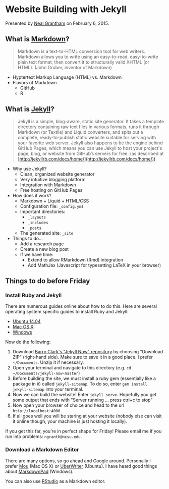 Website Building with Jekyll
===

Presented by [Neal Grantham](http://nsgrantham.github.io) on February 6, 2015.

## What is [Markdown](http://daringfireball.net/projects/markdown/basics)?

> Markdown is a text-to-HTML conversion tool for web writers. Markdown allows you to write using an easy-to-read, easy-to-write plain text format, then convert it to structurally valid XHTML (or HTML). (John Gruber, inventor of Markdown)

- Hyptertext Markup Language (HTML) vs. Markdown
- Flavors of Markdown
	- GitHub
	- R

## What is [Jekyll](http://jekyllrb.com)?

> Jekyll is a simple, blog-aware, static site generator. It takes a template directory containing raw text files in various formats, runs it through Markdown (or Textile) and Liquid converters, and spits out a complete, ready-to-publish static website suitable for serving with your favorite web server. Jekyll also happens to be the engine behind GitHub Pages, which means you can use Jekyll to host your project's page, blog, or website from GitHub’s servers for free. (as described at [http://jekyllrb.com/docs/home/](http://jekyllrb.com/docs/home/))

- Why use Jekyll?
	- Clean, organized website generator
	- Very intuitive blogging platform 
	- Integration with Markdown
	- Free hosting on GitHub Pages  
- How does it work?
	- Markdown + Liquid + HTML/CSS
	- Configuration file: `_config.yml`  
	- Important directories:
		- `_layouts`
		- `_includes`
		- `_posts`
	- The generated site: `_site`    
- Things to do...
	- Add a research page
	- Create a new blog post
	- If we have time:
		- Extend to allow RMarkdown (Rmd) integration
		- Add MathJax (Javascript for typesetting LaTeX in your browser)
		


## Things to do before Friday

### Install Ruby and Jekyll
	
There are numerous guides online about how to do this. Here are several operating system specific guides to install Ruby and Jekyll:

- [Ubuntu 14.04](http://sharadchhetri.com/2014/06/30/install-jekyll-on-ubuntu-14-04-lts/)
- [Mac OS X](http://davidensinger.com/2013/03/installing-jekyll/)
- [Windows](http://jekyll-windows.juthilo.com)

Now do the following:

1. Download [Barry Clark's "Jekyll Now" repository](https://github.com/barryclark/jekyll-now) by choosing "Download ZIP" (right-hand side). Make sure to save it in a good place. I prefer `~/Documents`. Unzip it if necessary.
2. Open your terminal and navigate to this directory (e.g. `cd ~/Documents/jekyll-now-master`)
3. Before building the site, we must install a ruby gem (essentially like a package in `R`) called `jekyll-sitemap`. To do so, enter `gem install jekyll-sitemap` into your terminal.
4. Now we can build the website! Enter `jekyll serve`.  Hopefully you get some output that ends with "Server running ... press ctrl+c to stop"
5. Now open your browser of choice and head to the url     `http://localhost:4000`
6. If all goes well you will be staring at your website (nobody else can visit it online though, your machine is just hosting it locally).

If you get this far, you're in perfect shape for Friday! Please email me if you run into problems: `ngranth@ncsu.edu`.

### Download a Markdown Editor

There are many options, so go ahead and Google around. Personally I prefer [Mou](http://25.io/mou/) (Mac OS X) or [UberWriter](http://uberwriter.wolfvollprecht.de) (Ubuntu). I have heard good things about [MarkdownPad](http://markdownpad.com) (Windows).

You can also use [RStudio](http://www.rstudio.com) as a Markdown editor.



